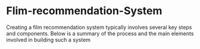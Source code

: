 # Flim-recommendation-System
Creating a film recommendation system typically involves several key steps and components. Below is a summary of the process and the main elements involved in building such a system
